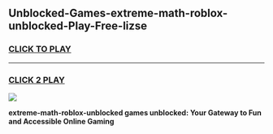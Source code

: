 
## Unblocked-Games-extreme-math-roblox-unblocked-Play-Free-lizse
<h3>
<a href="https://premium76.site?title=extreme-math-roblox-unblocked&ref=12A">CLICK TO PLAY</a></h3>
<hr>

<h3>
<a href="https://premium76.site?title=extreme-math-roblox-unblocked&ref=12A">CLICK 2 PLAY</a>
  
</h3>

<a href="https://premium76.site?title=extreme-math-roblox-unblocked&ref=12A"><img src="https://clearcache.store/games.png"></a>


**extreme-math-roblox-unblocked games unblocked: Your Gateway to Fun and Accessible Online Gaming**
